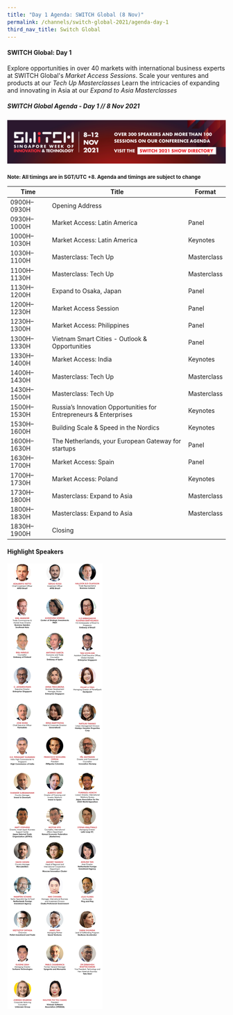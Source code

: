 ```yaml
---
title: "Day 1 Agenda: SWITCH Global (8 Nov)"
permalink: /channels/switch-global-2021/agenda-day-1
third_nav_title: Switch Global
---
```

#### SWITCH Global: Day 1 
Explore opportunities in over 40 markets with international business experts at SWITCH Global's *Market Access Sessions*. Scale your ventures and products at our *Tech Up Masterclasses* Learn the intricacies of expanding and innovating in Asia at our *Expand to Asia Masterclasses*


##### SWITCH Global Agenda - Day 1 // 8 Nov 2021

[![SWITCH 2021 Show Directory](/images/Platform_Banner_SWITCH_2021_Show_Directory_var_2.png)](https://directory.switchsg.org)

<sub>**Note: All timings are in SGT/UTC +8. Agenda and timings are subject to change**</sub>

| Time | Title | Format |
| -------- | -------- | -------- |
| 0900H–0930H     | Opening Address  |      |
| 0930H–1000H     | Market Access: Latin America     | Panel     |
| 1000H–1030H     | Market Access: Latin America     | Keynotes     |
| 1030H–1100H     | Masterclass: Tech Up    | Masterclass    |
| 1100H–1130H     | Masterclass: Tech Up     | Masterclass   |
| 1130H–1200H     | Expand to Osaka, Japan       | Panel     |
| 1200H–1230H     | Market Access Session    | Panel     |
| 1230H–1300H     | Market Access: Philippines     | Panel     |
| 1300H–1330H     | Vietnam Smart Cities - Outlook & Opportunities    | Panel     |
| 1330H–1400H     | Market Access: India   | Keynotes     |
| 1400H–1430H     | Masterclass: Tech Up   | Masterclass     |
| 1430H–1500H     | Masterclass: Tech Up   | Masterclass     |
| 1500H–1530H     | Russia’s Innovation Opportunities for Entrepreneurs & Enterprises   | Keynotes     |
| 1530H–1600H     | Building Scale & Speed in the Nordics    | Keynotes     |
| 1600H–1630H     | The Netherlands, your European Gateway for startups   | Panel     |
| 1630H–1700H     | Market Access: Spain   | Panel     |
| 1700H–1730H     | Market Access: Poland   | Keynotes     |
| 1730H–1800H     | Masterclass: Expand to Asia   | Masterclass     |
| 1800H–1830H     | Masterclass: Expand to Asia   | Masterclass     |
| 1830H–1900H     | Closing   |      |

#### Highlight Speakers

![SWITCH Global Speakers](/images/SWITCH_2021_Speakers_Global_Day1_Highlights_v1.png)